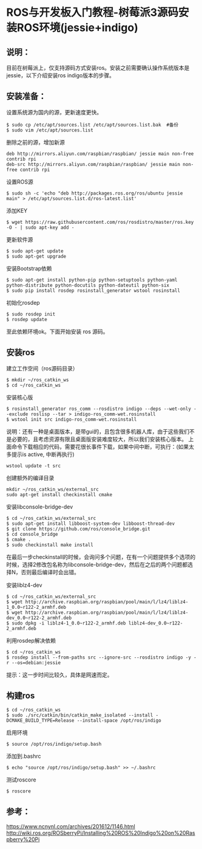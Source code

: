 # ROS与开发板入门教程-树莓派3源码安装ROS环境(jessie+indigo)

## 说明：
目前在树莓派上，仅支持源码方式安装ros。安装之前需要确认操作系统版本是jessie，以下介绍安装ros indigo版本的步骤。

## 安装准备：
设置系统源为国内的源，更新速度更快。
```
$ sudo cp /etc/apt/sources.list /etc/apt/sources.list.bak  #备份
$ sudo vim /etc/apt/sources.list
```
删除之前的源，增加新源
```
deb http://mirrors.aliyun.com/raspbian/raspbian/ jessie main non-free contrib rpi
deb-src http://mirrors.aliyun.com/raspbian/raspbian/ jessie main non-free contrib rpi
```
设置ROS源
```
$ sudo sh -c 'echo "deb http://packages.ros.org/ros/ubuntu jessie main" > /etc/apt/sources.list.d/ros-latest.list'
```
添加KEY
```
$ wget https://raw.githubusercontent.com/ros/rosdistro/master/ros.key -O - | sudo apt-key add -
```
更新软件源
```
$ sudo apt-get update
$ sudo apt-get upgrade
```
安装Bootstrap依赖
```
$ sudo apt-get install python-pip python-setuptools python-yaml python-distribute python-docutils python-dateutil python-six
$ sudo pip install rosdep rosinstall_generator wstool rosinstall
```
初始化rosdep
```
$ sudo rosdep init
$ rosdep update
```
至此依赖环境ok。下面开始安装 ros 源码。

## 安装ros
建立工作空间（ros源码目录）
```
$ mkdir ~/ros_catkin_ws
$ cd ~/ros_catkin_ws
```
安装核心版

```
$ rosinstall_generator ros_comm --rosdistro indigo --deps --wet-only --exclude roslisp --tar > indigo-ros_comm-wet.rosinstall
$ wstool init src indigo-ros_comm-wet.rosinstall
```
说明：还有一种是桌面版本，是带gui的，且包含很多机器人库，由于这些我们不是必要的，且考虑资源有限且桌面版安装难度较大，所以我们安装核心版本。
上面命令下载相应的代码，需要花很长事件下载，如果中间中断，可执行：(如果太多提示is active, 中断再执行)

```
wstool update -t src
```
创建额外的编译目录
```
mkdir ~/ros_catkin_ws/external_src  
sudo apt-get install checkinstall cmake
```
安装libconsole-bridge-dev
```
$ cd ~/ros_catkin_ws/external_src
$ sudo apt-get install libboost-system-dev libboost-thread-dev
$ git clone https://github.com/ros/console_bridge.git
$ cd console_bridge
$ cmake .
$ sudo checkinstall make install
```
在最后一步checkinstall的时候，会询问多个问题，在有一个问题提供多个选项的时候，选择2修改包名称为libconsole-bridge-dev，然后在之后的两个问题都选择N，否则最后编译时会出错。

安装liblz4-dev
```
$ cd ~/ros_catkin_ws/external_src  
$ wget http://archive.raspbian.org/raspbian/pool/main/l/lz4/liblz4-1_0.0~r122-2_armhf.deb  
$ wget http://archive.raspbian.org/raspbian/pool/main/l/lz4/liblz4-dev_0.0~r122-2_armhf.deb  
$ sudo dpkg -i liblz4-1_0.0~r122-2_armhf.deb liblz4-dev_0.0~r122-2_armhf.deb

```
利用rosdep解决依赖

```
$ cd ~/ros_catkin_ws
$ rosdep install --from-paths src --ignore-src --rosdistro indigo -y -r --os=debian:jessie
```
提示：这一步时间比较久，具体是网速而定。

## 构建ros

```
$ cd ~/ros_catkin_ws
$ sudo ./src/catkin/bin/catkin_make_isolated --install -DCMAKE_BUILD_TYPE=Release --install-space /opt/ros/indigo
```
启用环境

```
$ source /opt/ros/indigo/setup.bash
```
添加到.bashrc
```
$ echo "source /opt/ros/indigo/setup.bash" >> ~/.bashrc
```
测试roscore
```
$ roscore
```
## 参考：
https://www.ncnynl.com/archives/201612/1146.html
http://wiki.ros.org/ROSberryPi/Installing%20ROS%20Indigo%20on%20Raspberry%20Pi
